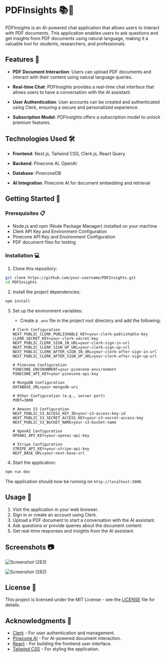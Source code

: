 # PDFInsights 📚💬

PDFInsights is an AI-powered chat application that allows users to interact with PDF documents. This application enables users to ask questions and get insights from PDF documents using natural language, making it a valuable tool for students, researchers, and professionals.

## Features 🚀

- **PDF Document Interaction**: Users can upload PDF documents and interact with their content using natural language queries.

- **Real-time Chat**: PDFInsights provides a real-time chat interface that allows users to have a conversation with the AI assistant.

- **User Authentication**: User accounts can be created and authenticated using Clerk, ensuring a secure and personalized experience.

- **Subscription Model**: PDFInsights offers a subscription model to unlock premium features.

## Technologies Used 🛠️

- **Frontend**: Next.js, Tailwind CSS, Clerk.js, React Query

- **Backend**: Pinecone AI, OpenAI

- **Database**: PineconeDB

- **AI Integration**: Pinecone AI for document embedding and retrieval

## Getting Started 🏁

### Prerequisites 📋

- Node.js and npm (Node Package Manager) installed on your machine
- Clerk API Key and Environment Configuration
- Pinecone API Key and Environment Configuration
- PDF document files for testing

### Installation 💻

1. Clone this repository:

```bash
git clone https://github.com/your-username/PDFInsights.git
cd PDFInsights
```

2. Install the project dependencies:

```bash
npm install
```

3. Set up the environment variables:

   - Create a `.env` file in the project root directory and add the following:

   ```env
   # Clerk Configuration
   NEXT_PUBLIC_CLERK_PUBLISHABLE_KEY=your-clerk-publishable-key
   CLERK_SECRET_KEY=your-clerk-secret-key
   NEXT_PUBLIC_CLERK_SIGN_IN_URL=your-clerk-sign-in-url
   NEXT_PUBLIC_CLERK_SIGN_UP_URL=your-clerk-sign-up-url
   NEXT_PUBLIC_CLERK_AFTER_SIGN_IN_URL=your-clerk-after-sign-in-url
   NEXT_PUBLIC_CLERK_AFTER_SIGN_UP_URL=your-clerk-after-sign-up-url

   # Pinecone Configuration
   PINECONE_ENVIRONMENT=your-pinecone-environment
   PINECONE_API_KEY=your-pinecone-api-key

   # MongoDB Configuration
   DATABASE_URL=your-mongodb-uri

   # Other Configuration (e.g., server port)
   PORT=3000

   # Amazon S3 Configuration
   NEXT_PUBLIC_S3_ACCESS_KEY_ID=your-s3-access-key-id
   NEXT_PUBLIC_S3_SECRET_ACCESS_KEY=your-s3-secret-access-key
   NEXT_PUBLIC_S3_BUCKET_NAME=your-s3-bucket-name

   # OpenAI Configuration
   OPENAI_API_KEY=your-openai-api-key

   # Stripe Configuration
   STRIPE_API_KEY=your-stripe-api-key
   NEXT_BASE_URL=your-next-base-url
   ```

4. Start the application:

```bash
npm run dev
```

The application should now be running on `http://localhost:3000`.

## Usage 📝

1. Visit the application in your web browser.
2. Sign in or create an account using Clerk.
3. Upload a PDF document to start a conversation with the AI assistant.
4. Ask questions or provide queries about the document content.
5. Get real-time responses and insights from the AI assistant.

## Screenshots 📷

![Screenshot (283)](https://github.com/Abhii-07/pdf-insight/assets/97459166/83da269d-8d9e-4726-904f-d332c0116ae4)

![Screenshot (282)](https://github.com/Abhii-07/pdf-insight/assets/97459166/733d0b3b-cdf4-469c-828f-f0687790dc4a)


## License 📄

This project is licensed under the MIT License - see the [LICENSE](LICENSE) file for details.

## Acknowledgments 🙏

- [Clerk](https://clerk.dev/) - For user authentication and management.
- [Pinecone AI](https://www.pinecone.io/) - For AI-powered document interaction.
- [React](https://reactjs.org/) - For building the frontend user interface.
- [Tailwind CSS](https://tailwindcss.com/) - For styling the application.
